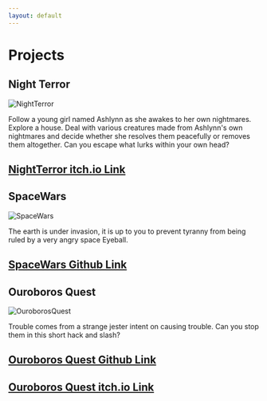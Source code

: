 ```yaml
---
layout: default
---
```


# Projects

## Night Terror

![NightTerror](https://img.itch.zone/aW1nLzYzNTM1OTQucG5n/original/fy2xcT.png)

Follow a young girl named Ashlynn as she awakes to her own nightmares. Explore a house. Deal with various creatures made from Ashlynn's own nightmares and decide whether she resolves them peacefully or removes them altogether. Can you escape what lurks within your own head?

## [NightTerror itch.io Link](https://teamnightterror.itch.io/nightterror)

## SpaceWars

![SpaceWars](https://i.imgur.com/VYIYfPn.png)

The earth is under invasion, it is up to you to prevent tyranny from being ruled by a very angry space Eyeball.

## [SpaceWars Github Link](https://github.com/SethSylvester/SpaceWars)

## Ouroboros Quest

![OuroborosQuest](https://i.imgur.com/XAUYww9.png)

Trouble comes from a strange jester intent on causing trouble. Can you stop them in this short hack and slash?

## [Ouroboros Quest Github Link](https://github.com/SethSylvester/Ouroboros-Quest)
## [Ouroboros Quest itch.io Link](https://ouroborusquest.itch.io/ouroboros-quest)
